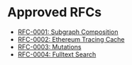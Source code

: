 # Approved RFCs

- [RFC-0001: Subgraph Composition](./0001-subgraph-composition.md)
- [RFC-0002: Ethereum Tracing Cache](./0002-ethereum-tracing-cache.md)
- [RFC-0003: Mutations](./0003-mutations.md)
- [RFC-0004: Fulltext Search](./rfcs/0004-fulltext-search.md)
